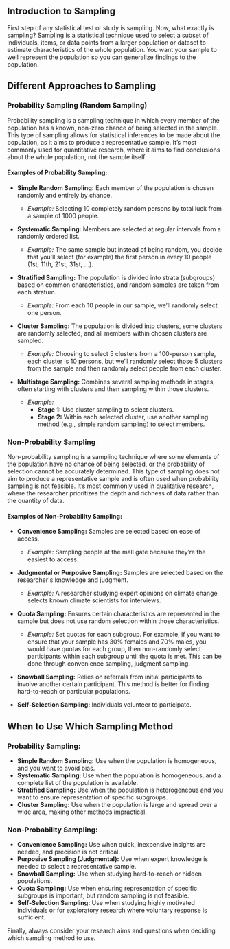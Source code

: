 ## Introduction to Sampling

First step of any statistical test or study is sampling. Now, what exactly is sampling? Sampling is a statistical technique used to select a subset of individuals, items, or data points from a larger population or dataset to estimate characteristics of the whole population. You want your sample to well represent the population so you can generalize findings to the population.

## Different Approaches to Sampling

### Probability Sampling (Random Sampling)

Probability sampling is a sampling technique in which every member of the population has a known, non-zero chance of being selected in the sample. This type of sampling allows for statistical inferences to be made about the population, as it aims to produce a representative sample. It’s most commonly used for quantitative research, where it aims to find conclusions about the whole population, not the sample itself.

#### Examples of Probability Sampling:

- **Simple Random Sampling:** Each member of the population is chosen randomly and entirely by chance.
  - *Example:* Selecting 10 completely random persons by total luck from a sample of 1000 people.

- **Systematic Sampling:** Members are selected at regular intervals from a randomly ordered list.
  - *Example:* The same sample but instead of being random, you decide that you’ll select (for example) the first person in every 10 people (1st, 11th, 21st, 31st, …).

- **Stratified Sampling:** The population is divided into strata (subgroups) based on common characteristics, and random samples are taken from each stratum.
  - *Example:* From each 10 people in our sample, we’ll randomly select one person.

- **Cluster Sampling:** The population is divided into clusters, some clusters are randomly selected, and all members within chosen clusters are sampled.
  - *Example:* Choosing to select 5 clusters from a 100-person sample, each cluster is 10 persons, but we’ll randomly select those 5 clusters from the sample and then randomly select people from each cluster.

- **Multistage Sampling:** Combines several sampling methods in stages, often starting with clusters and then sampling within those clusters.
  - *Example:*
    - **Stage 1:** Use cluster sampling to select clusters.
    - **Stage 2:** Within each selected cluster, use another sampling method (e.g., simple random sampling) to select members.

### Non-Probability Sampling

Non-probability sampling is a sampling technique where some elements of the population have no chance of being selected, or the probability of selection cannot be accurately determined. This type of sampling does not aim to produce a representative sample and is often used when probability sampling is not feasible. It’s most commonly used in qualitative research, where the researcher prioritizes the depth and richness of data rather than the quantity of data.

#### Examples of Non-Probability Sampling:

- **Convenience Sampling:** Samples are selected based on ease of access.
  - *Example:* Sampling people at the mall gate because they’re the easiest to access.

- **Judgmental or Purposive Sampling:** Samples are selected based on the researcher's knowledge and judgment.
  - *Example:* A researcher studying expert opinions on climate change selects known climate scientists for interviews.

- **Quota Sampling:** Ensures certain characteristics are represented in the sample but does not use random selection within those characteristics.
  - *Example:* Set quotas for each subgroup. For example, if you want to ensure that your sample has 30% females and 70% males, you would have quotas for each group, then non-randomly select participants within each subgroup until the quota is met. This can be done through convenience sampling, judgment sampling.

- **Snowball Sampling:** Relies on referrals from initial participants to involve another certain participant. This method is better for finding hard-to-reach or particular populations.

- **Self-Selection Sampling:** Individuals volunteer to participate.

## When to Use Which Sampling Method

### Probability Sampling:

- **Simple Random Sampling:** Use when the population is homogeneous, and you want to avoid bias.
- **Systematic Sampling:** Use when the population is homogeneous, and a complete list of the population is available.
- **Stratified Sampling:** Use when the population is heterogeneous and you want to ensure representation of specific subgroups.
- **Cluster Sampling:** Use when the population is large and spread over a wide area, making other methods impractical.

### Non-Probability Sampling:

- **Convenience Sampling:** Use when quick, inexpensive insights are needed, and precision is not critical.
- **Purposive Sampling (Judgmental):** Use when expert knowledge is needed to select a representative sample.
- **Snowball Sampling:** Use when studying hard-to-reach or hidden populations.
- **Quota Sampling:** Use when ensuring representation of specific subgroups is important, but random sampling is not feasible.
- **Self-Selection Sampling:** Use when studying highly motivated individuals or for exploratory research where voluntary response is sufficient.

Finally, always consider your research aims and questions when deciding which sampling method to use.
